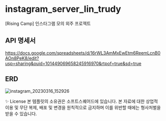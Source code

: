 # instagram_server_lin_trudy
[Rising Camp] 인스타그램 모의 외주 프로젝트

## API 명세서

https://docs.google.com/spreadsheets/d/16rWL3AmMxEwEtm6ReemLcnB0AOn8PeK8/edit?usp=sharing&ouid=101449069658245916970&rtpof=true&sd=true

## ERD

![instagram_20230316_152926](https://user-images.githubusercontent.com/101927543/229686980-8f5daa7a-ac39-4a72-90b2-7936dd062318.png)


✨ License
본 템플릿의 소유권은 소프트스퀘어드에 있습니다. 본 자료에 대한 상업적 이용 및 무단 복제, 배포 및 변경을 원칙적으로 금지하며 이를 위반할 때에는 형사처벌을 받을 수 있습니다.
